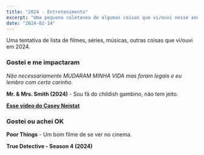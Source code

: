 ```yaml
---
title: "2024 - Entretenimento"
excerpt: "Uma pequena coletanea de algumas coisas que vi/ouvi nesse ano."
date: "2024-02-14"
---
```


Uma tentativa de lista de filmes, séries, músicas, outras coisas que vi/ouvi em 2024.

### Gostei e me impactaram

*Não necessariamente MUDARAM MINHA VIDA mas foram legais e eu lembro com certo carinho.*

**Mr. & Mrs. Smith (2024)** - Sou fã do childish gambino, não tem jeito.

**[Esse vídeo do Casey Neistat](https://www.youtube.com/watch?v=9IiTdSnmS7E)** 

### Gostei ou achei OK

**Poor Things** - Um bom filme de se ver no cinema.  

**True Detective - Season 4 (2024)** 